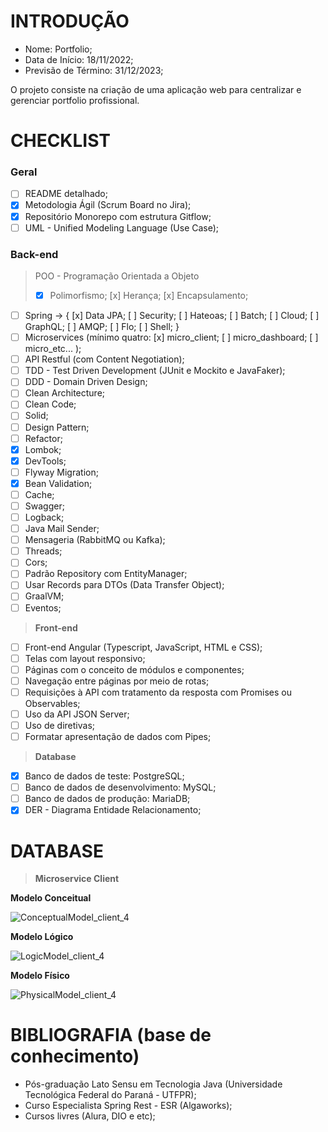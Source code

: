 # INTRODUÇÃO

- Nome: Portfolio;
- Data de Início: 18/11/2022;
- Previsão de Término: 31/12/2023;

O projeto consiste na criação de uma aplicação web para centralizar e gerenciar portfolio profissional. 


# CHECKLIST

### __Geral__

- [ ] README detalhado;
- [x] Metodologia Ágil (Scrum Board no Jira);
- [x] Repositório Monorepo com estrutura Gitflow;
- [ ] UML - Unified Modeling Language (Use Case);

### __Back-end__

> POO - Programação Orientada a Objeto 
> - [x] Polimorfismo; 
> [x] Herança; 
> [x] Encapsulamento; 

- [ ] Spring -> { [x] Data JPA; [ ] Security; [ ] Hateoas; [ ] Batch; [ ] Cloud; [ ] GraphQL; [ ] AMQP; [ ] Flo; [ ] Shell; }
- [ ] Microservices (mínimo quatro: [x] micro_client; [ ] micro_dashboard; [ ] micro_etc... );
- [ ] API Restful (com Content Negotiation);
- [ ] TDD - Test Driven Development (JUnit e Mockito e JavaFaker);
- [ ] DDD - Domain Driven Design;
- [ ] Clean Architecture;
- [ ] Clean Code;
- [ ] Solid;
- [ ] Design Pattern;
- [ ] Refactor;
- [x] Lombok; 
- [x] DevTools;
- [ ] Flyway Migration;
- [x] Bean Validation;
- [ ] Cache;
- [ ] Swagger;
- [ ] Logback;
- [ ] Java Mail Sender;
- [ ] Mensageria (RabbitMQ ou Kafka);
- [ ] Threads;
- [ ] Cors;
- [ ] Padrão Repository com EntityManager;
- [ ] Usar Records para DTOs (Data Transfer Object);
- [ ] GraalVM;
- [ ] Eventos;

> __Front-end__

- [ ] Front-end Angular (Typescript, JavaScript, HTML e CSS);
- [ ] Telas com layout responsivo;
- [ ] Páginas com o conceito de módulos e componentes;
- [ ] Navegação entre páginas por meio de rotas;
- [ ] Requisições à API com tratamento da resposta com Promises ou Observables;
- [ ] Uso da API JSON Server;
- [ ] Uso de diretivas;
- [ ] Formatar apresentação de dados com Pipes;

> __Database__

- [x] Banco de dados de teste: PostgreSQL;
- [ ] Banco de dados de desenvolvimento: MySQL;
- [ ] Banco de dados de produção: MariaDB;
- [x] DER - Diagrama Entidade Relacionamento;

# DATABASE

> __Microservice Client__

__Modelo Conceitual__

![ConceptualModel_client_4](https://user-images.githubusercontent.com/64662590/205642135-fb61485d-d0e7-40b1-aa66-3502515fbe58.png)

__Modelo Lógico__

![LogicModel_client_4](https://user-images.githubusercontent.com/64662590/205642082-bcdefccb-837a-439c-b53d-91b34d3f29b2.png)

__Modelo Físico__

![PhysicalModel_client_4](https://user-images.githubusercontent.com/64662590/205642040-1a1d8a1d-a610-45fb-82a4-b11aa37b7dae.png)

# BIBLIOGRAFIA (base de conhecimento)

- Pós-graduação Lato Sensu em Tecnologia Java (Universidade Tecnológica Federal do Paraná - UTFPR);
- Curso Especialista Spring Rest - ESR (Algaworks);
- Cursos livres (Alura, DIO e etc);


